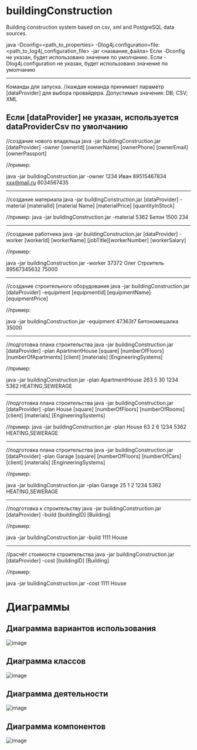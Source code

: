 # buildingConstruction

Building construction system based on csv, xml and PostgreSQL data sources.


java -Dconfig=<path_to_properties> -Dlog4j.configuration=file:<path_to_log4j_configuration_file> -jar <название_файла> 
Если -Dconfig не указан, будет использовано значение по умолчанию.
Если -Dlog4j.configuration не указан, будет использовано значение по умолчанию

------------------------------------------------------------------------------------------
 Команды для запуска.
 //каждая команда принимает параметр [dataProvider] для выбора провайдера. Допустимые значения: DB; CSV; XML

Если [dataProvider] не указан, используется dataProviderCsv по умолчанию
------------------------------------------------------------------------------------------
 
 
 //создание нового владельца
  java -jar buildingConstruction.jar [dataProvider] -owner  [ownerId] [ownerName] [ownerPhone] [ownerEmail] [ownerPassport]

//пример:

java -jar buildingConstruction.jar -owner 1234 Иван 89515467834 xxx@mail.ru 6034567435
 
------------------------------------------------------------------------------------------

 //создание материала
  java -jar buildingConstruction.jar [dataProvider] -material  [materialId] [material Name] [materialPrice] [quantityInStock]

//пример:
java -jar  buildingConstruction.jar -material 5362 Бетон 1500 234

------------------------------------------------------------------------------------------


 //создание работника
  java -jar buildingConstruction.jar [dataProvider] -worker  [workerId] [workerName] [jobTitle][workerNumber] [workerSalary]

//пример:

java -jar buildingConstruction.jar -worker 37372 Олег Строитель 89567345632 75000 

------------------------------------------------------------------------------------------

 //создание строительного оборудования
  java -jar buildingConstruction.jar [dataProvider] -equipment  [equipmentId] [equipmentName] [equipmentPrice] 

//пример:

 java -jar buildingConstruction.jar -equipment 47363t7 Бетономешалка 35000

------------------------------------------------------------------------------------------

 //подготовка плана строительства
  java -jar buildingConstruction.jar [dataProvider] -plan  ApartmentHouse [square] [numberOfFloors] [numberOfApartments] [client] [materials] [EngineeringSystems] 

//пример:

java -jar buildingConstruction.jar -plan  ApartmentHouse 263 5 30 1234  5362 HEATING,SEWERAGE

------------------------------------------------------------------------------------------

 //подготовка плана строительства
  java -jar buildingConstruction.jar [dataProvider] -plan  House [square] [numberOfFloors] [numberOfRooms] [client] [materials] [EngineeringSystems] 

//пример:
java -jar buildingConstruction.jar -plan  House 63 2 6 1234  5362 HEATING,SEWERAGE

------------------------------------------------------------------------------------------

 //подготовка плана строительства
  java -jar buildingConstruction.jar [dataProvider] -plan  Garage [square] [numberOfFloors] [numberOfCars] [client] [materials] [EngineeringSystems] 

//пример:

java -jar buildingConstruction.jar -plan  Garage 25 1 2 1234  5362 HEATING,SEWERAGE

------------------------------------------------------------------------------------------

 //подготовка к строительству
  java -jar buildingConstruction.jar [dataProvider] -build  [buildingID] [Building] 


//пример:

java -jar buildingConstruction.jar -build 1111 House

------------------------------------------------------------------------------------------
 //расчёт стоимости строительства
  java -jar buildingConstruction.jar [dataProvider] -cost  [buildingID] [Building] 

//пример:

java -jar buildingConstruction.jar -cost 1111 House


# Диаграммы

## Диаграмма вариантов использования
![image](https://github.com/user-attachments/assets/35bb412b-bb81-41b8-abe0-d925e5f1b63a)

## Диаграмма классов
![image](https://github.com/user-attachments/assets/8b9efca5-d7a3-4138-947a-6517a6b7b610)

## Диаграмма деятельности
![image](https://github.com/user-attachments/assets/34ce0a12-6ba4-4e54-bac2-0ff62b64c2c6)

## Диаграмма компонентов
![image](https://github.com/user-attachments/assets/3feb78ec-3c91-45c6-a885-4231f0a7c7e5)

